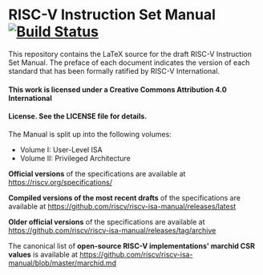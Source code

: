 RISC-V Instruction Set Manual [![Build Status](https://app.travis-ci.com/riscv/riscv-isa-manual.svg?branch=master)](https://app.travis-ci.com/riscv/riscv-isa-manual)
=============================

This repository contains the LaTeX source for the draft RISC-V Instruction Set
Manual.  The preface of each document indicates the version of each
standard that has been formally ratified by RISC-V International.

#### This work is licensed under a Creative Commons Attribution 4.0 International
#### License.  See the LICENSE file for details.

The Manual is split up into the following volumes:
- Volume I: User-Level ISA
- Volume II: Privileged Architecture

**Official versions** of the specifications are available at
https://riscv.org/specifications/

**Compiled versions of the most recent drafts** of the specifications are available at
https://github.com/riscv/riscv-isa-manual/releases/latest

**Older official versions** of the specifications are available at
https://github.com/riscv/riscv-isa-manual/releases/tag/archive

The canonical list of **open-source RISC-V implementations' marchid CSR values**
is available at https://github.com/riscv/riscv-isa-manual/blob/master/marchid.md
